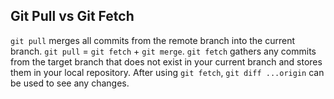 ## Git Pull vs Git Fetch
`git pull` merges all commits from the remote branch into the current branch. `git pull` = `git fetch` + `git merge`.
`git fetch` gathers any commits from the target branch that does not exist in your current branch and stores them in your local repository. After using `git fetch`, `git diff ...origin` can be used to see any changes.
